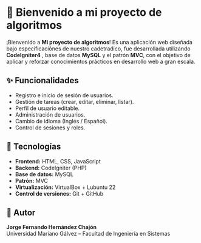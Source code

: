 # 🚀 Bienvenido a mi proyecto de algoritmos

¡Bienvenido a **Mi proyecto de algoritmos**! Es una aplicación web diseñada bajo especificaciónes de nuestro cadetradico, fue desarrollada utilizando **CodeIgniter4** , base de datos **MySQL** y el patrón **MVC**, con el objetivo de aplicar y reforzar conocimientos prácticos en desarrollo web a gran escala.   

## ✨ Funcionalidades
- Registro e inicio de sesión de usuarios.  
- Gestión de tareas (crear, editar, eliminar, listar).  
- Perfil de usuario editable.  
- Administración de usuarios.  
- Cambio de idioma (Inglés / Español).  
- Control de sesiones y roles.

## 🧰 Tecnologías
- **Frontend:** HTML, CSS, JavaScript  
- **Backend:** CodeIgniter (PHP)  
- **Base de datos:** MySQL  
- **Patrón:** MVC  
- **Virtualización:** VirtualBox + Lubuntu 22  
- **Control de versiones:** Git + GitHub

## 👤 Autor
**Jorge Fernando Hernández Chajón**  
Universidad Mariano Gálvez – Facultad de Ingeniería en Sistemas 
